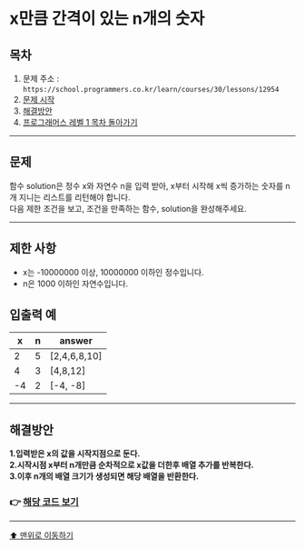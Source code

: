 # x만큼 간격이 있는 n개의 숫자

## 목차

1. 문제 주소 : `https://school.programmers.co.kr/learn/courses/30/lessons/12954`
2. [문제 시작](#문제)
3. [해결방안](#해결방안)
4. [프로그래머스 레벨 1 목차 돌아가기](../README.md)
___

## 문제

함수 solution은 정수 x와 자연수 n을 입력 받아, x부터 시작해 x씩 증가하는 숫자를 n개 지니는 리스트를 리턴해야 합니다.<br>
다음 제한 조건을 보고, 조건을 만족하는 함수, solution을 완성해주세요.

___

## 제한 사항

+ x는 -10000000 이상, 10000000 이하인 정수입니다.
+ n은 1000 이하인 자연수입니다.

## 입출력 예

| x	 | n | answer  |
|----|---|---------|
| 2  | 5 | [2,4,6,8,10] |
| 4  | 3 | [4,8,12] |
|-4 | 2 | [-4, -8]|

___

## 해결방안
**1.입력받은 x의 값을 시작지점으로 둔다.** <br>
**2.시작시점 x부터 n개만큼 순차적으로 x값을 더한후 배열 추가를 반복한다.** <br>
**3.이후 n개의 배열 크기가 생성되면 해당 배열을 반환한다.** <br>

### 👉 [해당 코드 보기](x만큼간격이있는n개의숫자.java)

---

[⬆ 맨위로 이동하기](#x만큼-간격이-있는-n개의-숫자)